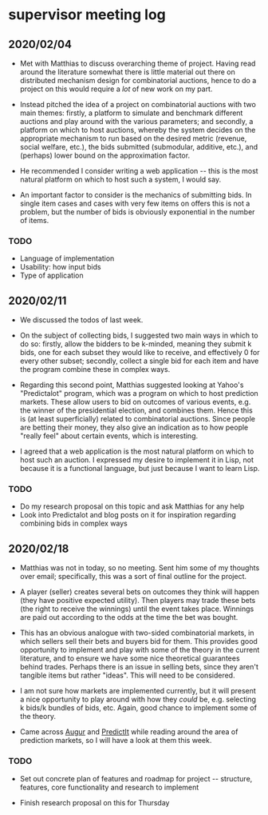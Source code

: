 # supervisor meeting log

## 2020/02/04
- Met with Matthias to discuss overarching theme of project. Having read around
  the literature somewhat there is little material out there on distributed
  mechanism design for combinatorial auctions, hence to do a project on this
  would require a *lot* of new work on my part.

- Instead pitched the idea of a project on combinatorial auctions with two main
  themes: firstly, a platform to simulate and benchmark different auctions and
  play around with the various parameters; and secondly, a platform on which to
  host auctions, whereby the system decides on the appropriate mechanism to run
  based on the desired metric (revenue, social welfare, etc.), the bids
  submitted (submodular, additive, etc.), and (perhaps) lower bound on the
  approximation factor.

- He recommended I consider writing a web application -- this is the most
  natural platform on which to host such a system, I would say.

- An important factor to consider is the mechanics of submitting bids. In
  single item cases and cases with very few items on offers this is not a
  problem, but the number of bids is obviously exponential in the number of
  items.

### TODO
- Language of implementation
- Usability: how input bids
- Type of application

## 2020/02/11
- We discussed the todos of last week.

- On the subject of collecting bids, I suggested two main ways in which to do
  so: firstly, allow the bidders to be k-minded, meaning they submit k bids,
  one for each subset they would like to receive, and effectively 0 for every
  other subset; secondly, collect a single bid for each item and have the
  program combine these in complex ways. 

- Regarding this second point, Matthias suggested looking at Yahoo's
  "Predictalot" program, which was a program on which to host prediction
  markets. These allow users to bid on outcomes of various events, e.g. the
  winner of the presidential election, and combines them. Hence this is (at
  least superficially) related to combinatorial auctions. Since people are
  betting their money, they also give an indication as to how people "really
  feel" about certain events, which is interesting.

- I agreed that a web application is the most natural platform on which to host
  such an auction. I expressed my desire to implement it in Lisp, not because
  it is a functional language, but just because I want to learn Lisp.

### TODO
- Do my research proposal on this topic and ask Matthias for any help
- Look into Predictalot and blog posts on it for inspiration regarding
  combining bids in complex ways

## 2020/02/18
- Matthias was not in today, so no meeting. Sent him some of my thoughts over
  email; specifically, this was a sort of final outline for the project.

- A player (seller) creates several bets on outcomes they think will happen
  (they have positive expected utility). Then players may trade these bets (the
  right to receive the winnings) until the event takes place. Winnings are paid
  out according to the odds at the time the bet was bought.

- This has an obvious analogue with two-sided combinatorial markets, in which
  sellers sell their bets and buyers bid for them. This provides good
  opportunity to implement and play with some of the theory in the current
  literature, and to ensure we have some nice theoretical guarantees behind
  trades. Perhaps there is an issue in selling bets, since they aren't tangible
  items but rather "ideas". This will need to be considered.

- I am not sure how markets are implemented currently, but it will present a
  nice opportunity to play around with how they _could_ be, e.g. selecting k
  bids/k bundles of bids, etc. Again, good chance to implement some of the
  theory.

- Came across [Augur][Augur] and [PredictIt][PredictIt] while reading around
  the area of prediction markets, so I will have a look at them this week.

[Augur]: https://github.com/AugurProject/augur
[PredictIt]: https://www.predictit.org/

### TODO
- Set out concrete plan of features and roadmap for project -- structure,
  features, core functionality and research to implement

- Finish research proposal on this for Thursday
